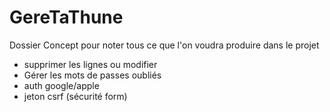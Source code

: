 # GereTaThune

Dossier Concept pour noter tous ce que l'on voudra produire dans le projet

- supprimer les lignes ou modifier
- Gérer les mots de passes oubliés
- auth google/apple
- jeton csrf (sécurité form)

